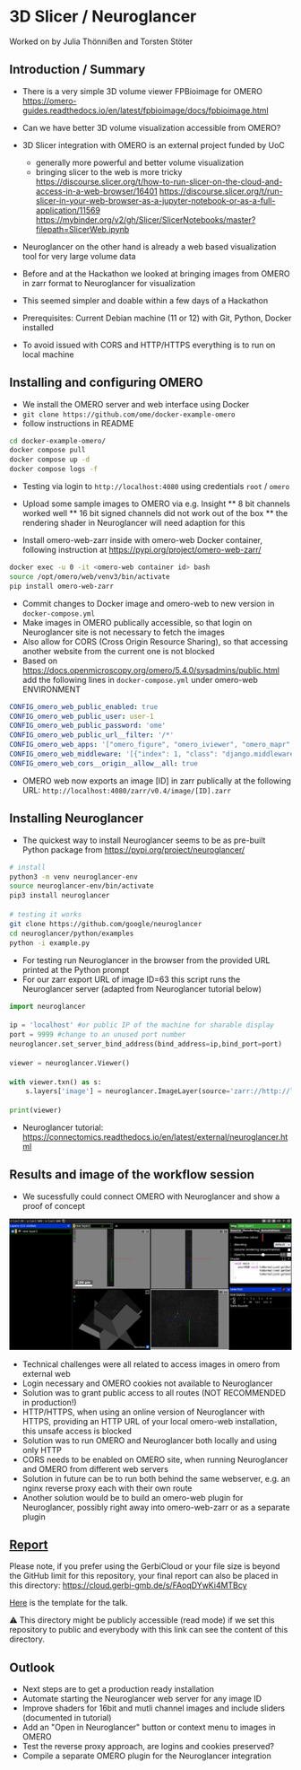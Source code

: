 # 3D Slicer / Neuroglancer

Worked on by Julia Thönnißen and Torsten Stöter 


## Introduction / Summary

* There is a very simple 3D volume viewer FPBioimage for OMERO https://omero-guides.readthedocs.io/en/latest/fpbioimage/docs/fpbioimage.html
* Can we have better 3D volume visualization accessible from OMERO?

* 3D Slicer integration with OMERO is an external project funded by UoC
    * generally more powerful and better volume visualization
    * bringing slicer to the web is more tricky
https://discourse.slicer.org/t/how-to-run-slicer-on-the-cloud-and-access-in-a-web-browser/16401
https://discourse.slicer.org/t/run-slicer-in-your-web-browser-as-a-jupyter-notebook-or-as-a-full-application/11569
https://mybinder.org/v2/gh/Slicer/SlicerNotebooks/master?filepath=SlicerWeb.ipynb

* Neuroglancer on the other hand is already a web based visualization tool for very large volume data
* Before and at the Hackathon we looked at bringing images from OMERO in zarr format to Neuroglancer for visualization
* This seemed simpler and doable within a few days of a Hackathon

* Prerequisites: Current Debian machine (11 or 12) with Git, Python, Docker installed
* To avoid issued with CORS and HTTP/HTTPS everything is to run on local machine


## Installing and configuring OMERO

* We install the OMERO server and web interface using Docker
* `git clone https://github.com/ome/docker-example-omero`
* follow instructions in README

```bash
cd docker-example-omero/
docker compose pull
docker compose up -d
docker compose logs -f
```

* Testing via login to `http://localhost:4080` using credentials `root` / `omero`

* Upload some sample images to OMERO via e.g. Insight
** 8 bit channels worked well
** 16 bit signed channels did not work out of the box
** the rendering shader in Neuroglancer will need adaption for this
* Install omero-web-zarr inside with omero-web Docker container, following instruction at https://pypi.org/project/omero-web-zarr/

```bash
docker exec -u 0 -it <omero-web container id> bash
source /opt/omero/web/venv3/bin/activate
pip install omero-web-zarr
```

* Commit changes to Docker image and omero-web to new version in `docker-compose.yml`
* Make images in OMERO publically accessible, so that login on Neuroglancer site is not necessary to fetch the images
* Also allow for CORS (Cross Origin Resource Sharing), so that accessing another website from the current one is not blocked
* Based on https://docs.openmicroscopy.org/omero/5.4.0/sysadmins/public.html add the following lines in `docker-compose.yml` under omero-web ENVIRONMENT

```yaml
CONFIG_omero_web_public_enabled: true
CONFIG_omero_web_public_user: user-1
CONFIG_omero_web_public_password: 'ome'
CONFIG_omero_web_public_url__filter: '/*'
CONFIG_omero_web_apps: '["omero_figure", "omero_iviewer", "omero_mapr", "omero_parade", "omero_web_zarr", "corsheaders"]'
CONFIG_omero_web_middleware: '[{"index": 1, "class": "django.middleware.common.BrokenLinkEmailsMiddleware"}, {"index": 2, "class": "django.middleware.common.CommonMiddleware"}, {"index": 3, "class": "django.contrib.sessions.middleware.SessionMiddleware"}, {"index": 4, "class": "django.middleware.csrf.CsrfViewMiddleware"}, {"index": 5, "class": "django.contrib.messages.middleware.MessageMiddleware"}, {"index": 6, "class": "django.middleware.clickjacking.XFrameOptionsMiddleware"}, {"index": 0, "class": "whitenoise.middleware.WhiteNoiseMiddleware"}, {"index": 0.5, "class": "corsheaders.middleware.CorsMiddleware"}, {"index": 10, "class": "corsheaders.middleware.CorsPostCsrfMiddleware"}]'
CONFIG_omero_web_cors__origin__allow__all: true
```

* OMERO web now exports an image [ID] in zarr publically at the following URL:
`http://localhost:4080/zarr/v0.4/image/[ID].zarr`


## Installing Neuroglancer

* The quickest way to install Neuroglancer seems to be as pre-built Python package from https://pypi.org/project/neuroglancer/

```bash
# install
python3 -m venv neuroglancer-env
source neuroglancer-env/bin/activate
pip3 install neuroglancer

# testing it works
git clone https://github.com/google/neuroglancer
cd neuroglancer/python/examples
python -i example.py
```

* For testing run Neuroglancer in the browser from the provided URL printed at the Python prompt
* For our zarr export URL of image ID=63 this script runs the Neuroglancer server (adapted from Neuroglancer tutorial below)

```python
import neuroglancer

ip = 'localhost' #or public IP of the machine for sharable display
port = 9999 #change to an unused port number
neuroglancer.set_server_bind_address(bind_address=ip,bind_port=port)

viewer = neuroglancer.Viewer()

with viewer.txn() as s:
    s.layers['image'] = neuroglancer.ImageLayer(source='zarr://http://localhost:4080/zarr/v0.4/image/63.zarr/')

print(viewer)
```

* Neuroglancer tutorial: https://connectomics.readthedocs.io/en/latest/external/neuroglancer.html


## Results and image of the workflow session

* We sucessfully could connect OMERO with Neuroglancer and show a proof of concept

![A zarr dataset from OMERO shown in Neuroglancer](images/Screenshot_2023-11-30_17-15-43.png)

* Technical challenges were all related to access images in omero from external web
* Login necessary and OMERO cookies not available to Neuroglancer
* Solution was to grant public access to all routes (NOT RECOMMENDED in production!)
* HTTP/HTTPS, when using an online version of Neuroglancer with HTTPS, providing an HTTP URL of your local omero-web installation, this unsafe access is blocked
* Solution was to run OMERO and Neuroglancer both locally and using only HTTP
* CORS needs to be enabled on OMERO site, when running Neuroglancer and OMERO from different web servers
* Solution in future can be to run both behind the same webserver, e.g. an nginx reverse proxy each with their own route
* Another solution would be to build an omero-web plugin for Neuroglancer, possibly right away into omero-web-zarr or as a separate plugin


## [Report](./Report/)

Please note, if you prefer using the GerbiCloud or your file size is beyond the GitHub limit for this repository, your final report can also be placed in this directory: https://cloud.gerbi-gmb.de/s/FAoqDYwKi4MTBcy

[Here](https://docs.google.com/presentation/d/1IdXq3YQe4353zJJnBvxBr7GwvG0_j1lj9sEx0Cbs7Rs/edit?usp=sharing) is the template for the talk.

:warning: This directory might be publicly accessible (read mode) if we set this repository to public and everybody with this link can see the content of this directory.


## Outlook

* Next steps are to get a production ready installation
* Automate starting the Neuroglancer web server for any image ID
* Improve shaders for 16bit and mutli channel images and include sliders (documented in tutorial)
* Add an "Open in Neuroglancer" button or context menu to images in OMERO
* Test the reverse proxy approach, are logins and cookies preserved?
* Compile a separate OMERO plugin for the Neuroglancer integration

